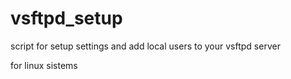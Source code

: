 # vsftpd_setup

script for setup settings and add local users to your vsftpd server

for linux sistems
